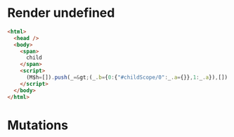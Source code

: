 # Render undefined
```html
<html>
  <head />
  <body>
    <span>
      child
    </span>
    <script>
      (M$h=[]).push(_=&gt;(_.b={0:{"#childScope/0":_.a={}},1:_.a}),[])
    </script>
  </body>
</html>
```

# Mutations
```

```